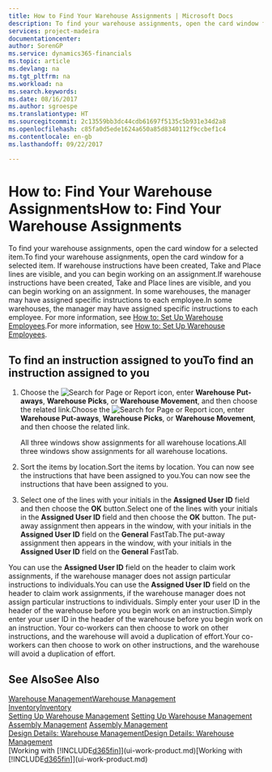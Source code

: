 ```yaml
---
title: How to Find Your Warehouse Assignments | Microsoft Docs
description: To find your warehouse assignments, open the card window for a selected item. If warehouse instructions have been created, Take and Place lines are visible, and you can begin working on an assignment. In some warehouses, the manager may have assigned specific instructions to each employee.
services: project-madeira
documentationcenter: 
author: SorenGP
ms.service: dynamics365-financials
ms.topic: article
ms.devlang: na
ms.tgt_pltfrm: na
ms.workload: na
ms.search.keywords: 
ms.date: 08/16/2017
ms.author: sgroespe
ms.translationtype: HT
ms.sourcegitcommit: 2c13559bb3dc44cdb61697f5135c5b931e34d2a8
ms.openlocfilehash: c85fa0d5ede1624a650a85d8340112f9ccbef1c4
ms.contentlocale: en-gb
ms.lasthandoff: 09/22/2017

---
```

# <a name="how-to-find-your-warehouse-assignments"></a><span data-ttu-id="29d66-105">How to: Find Your Warehouse Assignments</span><span class="sxs-lookup"><span data-stu-id="29d66-105">How to: Find Your Warehouse Assignments</span></span>
<span data-ttu-id="29d66-106">To find your warehouse assignments, open the card window for a selected item.</span><span class="sxs-lookup"><span data-stu-id="29d66-106">To find your warehouse assignments, open the card window for a selected item.</span></span> <span data-ttu-id="29d66-107">If warehouse instructions have been created, Take and Place lines are visible, and you can begin working on an assignment.</span><span class="sxs-lookup"><span data-stu-id="29d66-107">If warehouse instructions have been created, Take and Place lines are visible, and you can begin working on an assignment.</span></span> <span data-ttu-id="29d66-108">In some warehouses, the manager may have assigned specific instructions to each employee.</span><span class="sxs-lookup"><span data-stu-id="29d66-108">In some warehouses, the manager may have assigned specific instructions to each employee.</span></span> <span data-ttu-id="29d66-109">For more information, see [How to: Set Up Warehouse Employees](warehouse-how-to-set-up-warehouse-employees.md).</span><span class="sxs-lookup"><span data-stu-id="29d66-109">For more information, see [How to: Set Up Warehouse Employees](warehouse-how-to-set-up-warehouse-employees.md).</span></span>

## <a name="to-find-an-instruction-assigned-to-you"></a><span data-ttu-id="29d66-110">To find an instruction assigned to you</span><span class="sxs-lookup"><span data-stu-id="29d66-110">To find an instruction assigned to you</span></span>  
1.  <span data-ttu-id="29d66-111">Choose the ![Search for Page or Report](media/ui-search/search_small.png "Search for Page or Report icon") icon, enter **Warehouse Put-aways**, **Warehouse Picks**, or **Warehouse Movement**, and then choose the related link.</span><span class="sxs-lookup"><span data-stu-id="29d66-111">Choose the ![Search for Page or Report](media/ui-search/search_small.png "Search for Page or Report icon") icon, enter **Warehouse Put-aways**, **Warehouse Picks**, or **Warehouse Movement**, and then choose the related link.</span></span>

    <span data-ttu-id="29d66-112">All three windows show assignments for all warehouse locations.</span><span class="sxs-lookup"><span data-stu-id="29d66-112">All three windows show assignments for all warehouse locations.</span></span>  

2. <span data-ttu-id="29d66-113">Sort the items by location.</span><span class="sxs-lookup"><span data-stu-id="29d66-113">Sort the items by location.</span></span> <span data-ttu-id="29d66-114">You can now see the instructions that have been assigned to you.</span><span class="sxs-lookup"><span data-stu-id="29d66-114">You can now see the instructions that have been assigned to you.</span></span>  
3. <span data-ttu-id="29d66-115">Select one of the lines with your initials in the **Assigned User ID** field and then choose the **OK** button.</span><span class="sxs-lookup"><span data-stu-id="29d66-115">Select one of the lines with your initials in the **Assigned User ID** field and then choose the **OK** button.</span></span> <span data-ttu-id="29d66-116">The put-away assignment then appears in the window, with your initials in the **Assigned User ID** field on the **General** FastTab.</span><span class="sxs-lookup"><span data-stu-id="29d66-116">The put-away assignment then appears in the window, with your initials in the **Assigned User ID** field on the **General** FastTab.</span></span>  

<span data-ttu-id="29d66-117">You can use the **Assigned User ID** field on the header to claim work assignments, if the warehouse manager does not assign particular instructions to individuals.</span><span class="sxs-lookup"><span data-stu-id="29d66-117">You can use the **Assigned User ID** field on the header to claim work assignments, if the warehouse manager does not assign particular instructions to individuals.</span></span> <span data-ttu-id="29d66-118">Simply enter your user ID in the header of the warehouse before you begin work on an instruction.</span><span class="sxs-lookup"><span data-stu-id="29d66-118">Simply enter your user ID in the header of the warehouse before you begin work on an instruction.</span></span> <span data-ttu-id="29d66-119">Your co-workers can then choose to work on other instructions, and the warehouse will avoid a duplication of effort.</span><span class="sxs-lookup"><span data-stu-id="29d66-119">Your co-workers can then choose to work on other instructions, and the warehouse will avoid a duplication of effort.</span></span>  

## <a name="see-also"></a><span data-ttu-id="29d66-120">See Also</span><span class="sxs-lookup"><span data-stu-id="29d66-120">See Also</span></span>  
[<span data-ttu-id="29d66-121">Warehouse Management</span><span class="sxs-lookup"><span data-stu-id="29d66-121">Warehouse Management</span></span>](warehouse-manage-warehouse.md)  
[<span data-ttu-id="29d66-122">Inventory</span><span class="sxs-lookup"><span data-stu-id="29d66-122">Inventory</span></span>](inventory-manage-inventory.md)  
<span data-ttu-id="29d66-123">[Setting Up Warehouse Management](warehouse-setup-warehouse.md)   </span><span class="sxs-lookup"><span data-stu-id="29d66-123">[Setting Up Warehouse Management](warehouse-setup-warehouse.md)   </span></span>  
<span data-ttu-id="29d66-124">[Assembly Management](assembly-assemble-items.md)  </span><span class="sxs-lookup"><span data-stu-id="29d66-124">[Assembly Management](assembly-assemble-items.md)  </span></span>  
[<span data-ttu-id="29d66-125">Design Details: Warehouse Management</span><span class="sxs-lookup"><span data-stu-id="29d66-125">Design Details: Warehouse Management</span></span>](design-details-warehouse-management.md)  
<span data-ttu-id="29d66-126">[Working with [!INCLUDE[d365fin](includes/d365fin_md.md)]](ui-work-product.md)</span><span class="sxs-lookup"><span data-stu-id="29d66-126">[Working with [!INCLUDE[d365fin](includes/d365fin_md.md)]](ui-work-product.md)</span></span> 

